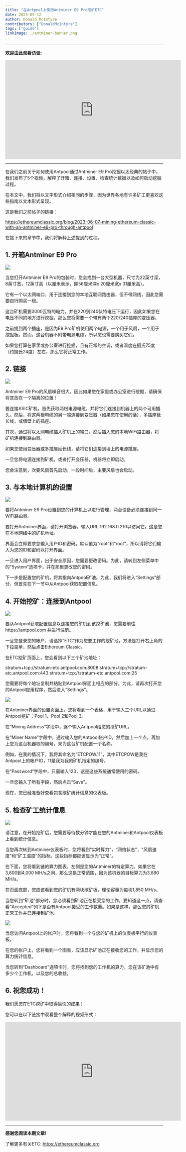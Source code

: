 ```yaml
---
title: "在Antpool上使用Antminer E9 Pro挖矿ETC"
date: 2023-09-12
author: Donald McIntyre
contributors: ["DonaldMcIntyre"]
tags: ["guide"]
linkImage: ./antminer-banner.png
---
```


---
**欢迎由此观看访谈:**

<iframe width="560" height="315" src="https://www.youtube.com/embed/K3xokypGLnM?si=di3ykKFTMAGJqyJq" title="YouTube video player" frameborder="0" allow="accelerometer; autoplay; clipboard-write; encrypted-media; gyroscope; picture-in-picture; web-share" allowfullscreen></iframe>

---

在我们之前关于如何使用Antpool通过Antminer E9 Pro挖掘以太经典的帖子中，我们发布了5个视频，解释了开箱、连接、设置、检查统计数据以及如何启动挖掘过程。

在本文中，我们将以文字形式介绍相同的步骤，因为世界各地有许多矿工更喜欢这些指南以文本形式呈现。

这是我们之前帖子的链接：

https://ethereumclassic.org/blog/2023-06-07-mining-ethereum-classic-with-an-antminer-e9-pro-through-antpool

在接下来的章节中，我们将解释上述提到的过程。

## 1. 开箱Antminer E9 Pro

![](1.png)

当您打开Antminer E9 Pro的包装时，您会找到一台大型机器，尺寸为22英寸深，8英寸宽，12英寸高（以厘米表示，即56厘米深x 20厘米宽x 31厘米高）。

它有一个以太网端口，用于连接到您的本地互联网路由器，但不带网线，因此您需要自行购买一根。

这台矿机需要3000瓦特的电力，并在220到240伏特电压下运行，因此如果您在电压不同的地方进行挖掘，那么您将需要一个带有两个220/240插座的变压器。

之前提到两个插座，是因为E9 Pro矿机使用两个电源，一个用于风扇，一个用于挖掘板。然而，这台机器不附带电源电缆，所以您也需要购买它们。

如果您打算在家里或办公室进行挖掘，且有正常的空调，或者温度在摄氏75度（约摄氏24度）左右，那么它将正常工作。

## 2. 链接

![](2.png)

Antminer E9 Pro的风扇噪音很大，因此如果您在家里或办公室进行挖掘，请确保将其放在一个隔离的位置！

要连接ASIC矿机，首先获取两根电源电缆，并将它们连接到机器上的两个可用插头。然后，将这两根电缆的另一端连接到变压器（如果您在使用的话），多插座延长线，或墙壁上的插座。

其次，通过将以太网电缆插入矿机上的端口，然后插入您的本地WiFi路由器，将矿机连接到路由器。

如果您使用变压器或多插座延长线，请将它们连接到墙上的电源插座。

一旦您将电源连接到矿机，或者打开变压器，机器将立即启动。

您会注意到，次要风扇首先启动，一段时间后，主要风扇也会启动。

## 3. 与本地计算机的设置

![](3.png)

要将Antminer E9 Pro设置到您的计算机上以进行管理，两台设备必须连接到同一WiFi路由器。

要打开Antminer界面，请打开浏览器，输入URL 192.168.0.210以访问它。这是您在本地网络中的矿机地址。

界面会立即要求您输入用户ID和密码。默认值为“root”和“root”，所以请将它们输入为您的ID和密码以打开界面。

一旦进入用户界面，出于安全原因，您需要更改密码。为此，请转到左侧菜单中的“System”选项卡，并在那里更改您的密码。

下一步是配置您的矿机，将其指向Antpool矿池。为此，我们将进入“Settings”部分，但首先在下一节中从Antpool获取配置信息。

## 4. 开始挖矿：连接到Antpool

![](4.png)

要从Antpool获取配置信息以连接您的矿机到该挖矿池，您需要前往https://antpool.com 并进行注册。

一旦您登录您的帐户，请选择“ETC”作为您要工作的挖矿池，方法是打开右上角的下拉菜单，然后点击Ethereum Classic。

在ETC挖矿页面上，您会看到以下三个矿池地址：

stratum+tcp://stratum-etc.antpool.com:8008
stratum+tcp://stratum-etc.antpool.com:443
stratum+tcp://stratum-etc.antpool.com:25

您需要将每个地址复制并粘贴到Antpool界面上相应的部分。为此，请再次打开您的Antpool应用程序，然后进入“Settings”。

![](5.png)

在Antminer界面的设置页面上，您将看到一个表格，用于输入三个URL以通过Antpool挖矿：Pool 1、Pool 2和Pool 3。

在“Mining Address”字段中，逐个输入Antpool给您的挖矿URL。

在“Miner Name”字段中，通过输入您的Antpool帐户ID，然后加上一个点，再加上您为这台机器取的编号，来为这台矿机配置一个名称。

例如，在我的情况下，我将其命名为“ETCPOW.11”，其中ETCPOW是我在Antpool上的帐户ID，11是我为我的矿机指定的编号。

在“Password”字段中，只需输入123，这是这些系统通常使用的密码。

一旦您输入了所有字段，然后点击“Save”。

现在，您已经准备好查看包含挖矿统计信息的仪表板。

## 5. 检查矿工统计信息

![](6.png)

请注意，在开始挖矿后，您需要等待数分钟才能在您的Antminer和Antpool仪表板上看到统计信息。

当您再次转到Antminer仪表板时，您将看到“实时算力”，“网络状态”，“风扇速度”和“矿工温度”的指标，这些指标都应该显示为“正常”。

在下面，您将看到链的算力图表，左侧是您的Antminer的特定算力。如果它在3,600到4,000 MH/s之间，那么这是正常范围，因为该机器的目标算力为3,680 MH/s。

在页面底部，您应该看到您的矿机有两块挖矿板，理论容量为每块1,850 MH/s。

当您转到“矿池”部分时，您必须看到矿池正在接受您的工作。要知道这一点，请查看“Accepted”列下是否有Antpool接受的工作数量。如果是这样，那么您的矿机正常工作并已连接到矿池。

![](7.png)

当您访问Antpool上的帐户时，您将看到一个与您的矿机上的仪表板平行的仪表板。

在您的帐户上，您将看到一个图表，应该显示矿池正在接收您的工作，并显示您的算力统计信息。

当您转到“Dashboard”选项卡时，您将找到您的工作机的算力，您在该矿池中有多少个工作机，以及您的总收益。

## 6. 祝您成功！

我们愿您在ETC挖矿中取得愉快的成果！

您可以在以下链接中观看整个解释的视频形式：

<iframe width="560" height="315" src="https://www.youtube.com/embed/videoseries?si=eHrz-GRnbNNkVNGG&amp;list=PLIzptAKK7iDTX6Clfd7KoD6W7gSGpb9hv" title="YouTube video player" frameborder="0" allow="accelerometer; autoplay; clipboard-write; encrypted-media; gyroscope; picture-in-picture; web-share" allowfullscreen></iframe>

---

**感谢您阅读本期文章!**

了解更多有关ETC: https://ethereumclassic.org
